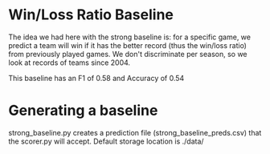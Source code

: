 # Win/Loss Ratio Baseline
The idea we had here with the strong baseline is: for a specific game, we predict a team will win if it has the better record (thus the win/loss ratio) from previously played games. We don't discriminate per season, so we look at records of teams since 2004.

This baseline has an F1 of 0.58 and Accuracy of 0.54

# Generating a baseline
strong_baseline.py creates a prediction file (strong_baseline_preds.csv) that the scorer.py will accept. Default storage location is ./data/
